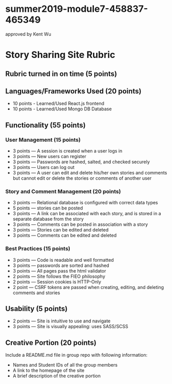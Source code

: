 # summer2019-module7-458837-465349
approved by Kent Wu
# Story Sharing Site Rubric

## Rubric turned in on time (5 points)

## Languages/Frameworks Used (20 points)

* 10 points - Learned/Used React.js frontend
* 10 points - Learned/Used Mongo DB Database

## Functionality (55 points)

### User Management (15 points)

* 3 points — A session is created when a user logs in
* 3 points — New users can register
* 3 points — Passwords are hashed, salted, and checked securely
* 3 points — Users can log out
* 3 points — A user can edit and delete his/her own stories and comments but cannot edit or delete the stories or comments of another user

### Story and Comment Management (20 points)

* 3 points — Relational database is configured with correct data types
* 5 points — stories can be posted
* 3 points — A link can be associated with each story, and is stored in a separate database from the story
* 3 points — Comments can be posted in association with a story
* 3 points — Stories can be edited and deleted
* 3 points — Comments can be edited and deleted

### Best Practices (15 points)

* 3 points — Code is readable and well formatted
* 3 points — passwords are sorted and hashed
* 3 points — All pages pass the html validator
* 2 points — Site follows the FIEO philosophy
* 2 points — Session cookies is HTTP-Only
* 2 point — CSRF tokens are passed when creating, editing, and deleting comments and stories

## Usability (5 points)

* 2 points — Site is intuitive to use and navigate
* 3 points — Site is visually appealing: uses SASS/SCSS
## Creative Portion (20 points)

Include a README.md file in group repo with following information:

- Names and Student IDs of all the group members
- A link to the homepage of the site
- A brief description of the creative portion
